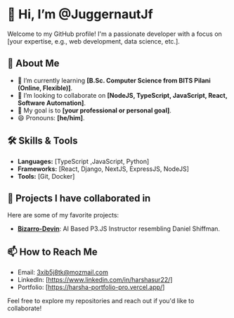# 👋 Hi, I’m @JuggernautJf

Welcome to my GitHub profile! I'm a passionate developer with a focus on [your expertise, e.g., web development, data science, etc.].

## 👀 About Me
- 🌱 I’m currently learning **[B.Sc. Computer Science from BITS Pilani (Online, Flexible)]**.
- 💼 I’m looking to collaborate on **[NodeJS, TypeScript, JavaScript, React, Software Automation]**.
- 🎯 My goal is to **[your professional or personal goal]**.
- 😄 Pronouns: **[he/him]**.

## 🛠️ Skills & Tools
- **Languages:** [TypeScript ,JavaScript, Python]
- **Frameworks:** [React, Django, NextJS, ExpressJS, NodeJS]
- **Tools:** [Git, Docker]

## 📂 Projects I have collaborated in
Here are some of my favorite projects:
- **[Bizarro-Devin](https://github.com/CodingTrain/Bizarro-Devin)**: AI Based P3.JS Instructor resembling Daniel Shiffman.

## 📫 How to Reach Me
- Email: [3xib5j8tk@mozmail.com](mailto://3xib5j8tk@mozmail.com)
- LinkedIn: [https://www.linkedin.com/in/harshasur22/]
- Portfolio: [https://harsha-portfolio-pro.vercel.app/]
<!--
## 🌐 Socials
- Twitter: [my Twitter handle]
- GitHub: [my GitHub profile link]
-->

Feel free to explore my repositories and reach out if you'd like to collaborate!